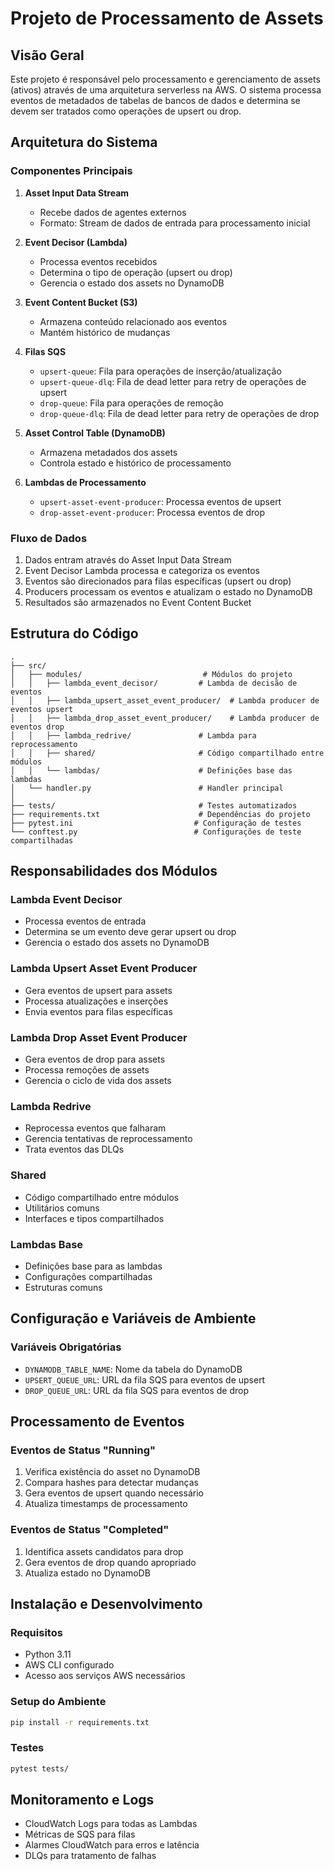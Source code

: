 # Projeto de Processamento de Assets

## Visão Geral
Este projeto é responsável pelo processamento e gerenciamento de assets (ativos) através de uma arquitetura serverless na AWS. O sistema processa eventos de metadados de tabelas de bancos de dados e determina se devem ser tratados como operações de upsert ou drop.

## Arquitetura do Sistema

### Componentes Principais

1. **Asset Input Data Stream**
   - Recebe dados de agentes externos
   - Formato: Stream de dados de entrada para processamento inicial

2. **Event Decisor (Lambda)**
   - Processa eventos recebidos
   - Determina o tipo de operação (upsert ou drop)
   - Gerencia o estado dos assets no DynamoDB

3. **Event Content Bucket (S3)**
   - Armazena conteúdo relacionado aos eventos
   - Mantém histórico de mudanças

4. **Filas SQS**
   - `upsert-queue`: Fila para operações de inserção/atualização
   - `upsert-queue-dlq`: Fila de dead letter para retry de operações de upsert
   - `drop-queue`: Fila para operações de remoção
   - `drop-queue-dlq`: Fila de dead letter para retry de operações de drop

5. **Asset Control Table (DynamoDB)**
   - Armazena metadados dos assets
   - Controla estado e histórico de processamento

6. **Lambdas de Processamento**
   - `upsert-asset-event-producer`: Processa eventos de upsert
   - `drop-asset-event-producer`: Processa eventos de drop

### Fluxo de Dados

1. Dados entram através do Asset Input Data Stream
2. Event Decisor Lambda processa e categoriza os eventos
3. Eventos são direcionados para filas específicas (upsert ou drop)
4. Producers processam os eventos e atualizam o estado no DynamoDB
5. Resultados são armazenados no Event Content Bucket

## Estrutura do Código

```
.
├── src/
│   ├── modules/                           # Módulos do projeto
│   │   ├── lambda_event_decisor/         # Lambda de decisão de eventos
│   │   ├── lambda_upsert_asset_event_producer/  # Lambda producer de eventos upsert
│   │   ├── lambda_drop_asset_event_producer/    # Lambda producer de eventos drop
│   │   ├── lambda_redrive/               # Lambda para reprocessamento
│   │   ├── shared/                       # Código compartilhado entre módulos
│   │   └── lambdas/                      # Definições base das lambdas
│   └── handler.py                        # Handler principal
│
├── tests/                                # Testes automatizados
├── requirements.txt                      # Dependências do projeto
├── pytest.ini                           # Configuração de testes
└── conftest.py                          # Configurações de teste compartilhadas
```

## Responsabilidades dos Módulos

### Lambda Event Decisor
- Processa eventos de entrada
- Determina se um evento deve gerar upsert ou drop
- Gerencia o estado dos assets no DynamoDB

### Lambda Upsert Asset Event Producer
- Gera eventos de upsert para assets
- Processa atualizações e inserções
- Envia eventos para filas específicas

### Lambda Drop Asset Event Producer
- Gera eventos de drop para assets
- Processa remoções de assets
- Gerencia o ciclo de vida dos assets

### Lambda Redrive
- Reprocessa eventos que falharam
- Gerencia tentativas de reprocessamento
- Trata eventos das DLQs

### Shared
- Código compartilhado entre módulos
- Utilitários comuns
- Interfaces e tipos compartilhados

### Lambdas Base
- Definições base para as lambdas
- Configurações compartilhadas
- Estruturas comuns

## Configuração e Variáveis de Ambiente

### Variáveis Obrigatórias
- `DYNAMODB_TABLE_NAME`: Nome da tabela do DynamoDB
- `UPSERT_QUEUE_URL`: URL da fila SQS para eventos de upsert
- `DROP_QUEUE_URL`: URL da fila SQS para eventos de drop

## Processamento de Eventos

### Eventos de Status "Running"
1. Verifica existência do asset no DynamoDB
2. Compara hashes para detectar mudanças
3. Gera eventos de upsert quando necessário
4. Atualiza timestamps de processamento

### Eventos de Status "Completed"
1. Identifica assets candidatos para drop
2. Gera eventos de drop quando apropriado
3. Atualiza estado no DynamoDB

## Instalação e Desenvolvimento

### Requisitos
- Python 3.11
- AWS CLI configurado
- Acesso aos serviços AWS necessários

### Setup do Ambiente
```bash
pip install -r requirements.txt
```

### Testes
```bash
pytest tests/
```

## Monitoramento e Logs

- CloudWatch Logs para todas as Lambdas
- Métricas de SQS para filas
- Alarmes CloudWatch para erros e latência
- DLQs para tratamento de falhas 
